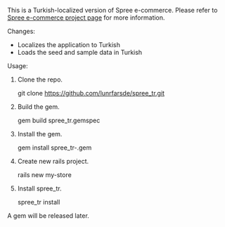 This is a Turkish-localized version of Spree e-commerce. Please refer to [Spree e-commerce project page](http://spreecommerce.com) for more information.

Changes:

* Localizes the application to Turkish
* Loads the seed and sample data in Turkish

Usage:

1. Clone the repo.

	git clone https://github.com/lunrfarsde/spree_tr.git

1. Build the gem.

	gem build spree_tr.gemspec

1. Install the gem.

	gem install spree_tr-<version>.gem

1. Create new rails project.

	rails new my-store

1. Install spree_tr.

	spree_tr install <path-to-my-store>

A gem will be released later.
